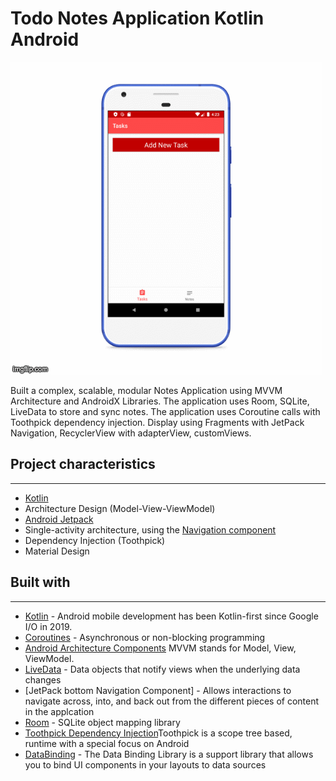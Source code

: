 # Todo Notes Application Kotlin Android

![](3uzqv2.gif)



Built a complex, scalable, modular Notes Application using MVVM Architecture and AndroidX Libraries. The application uses Room, SQLite, LiveData to store and sync notes. The application uses Coroutine calls with Toothpick dependency injection. Display using Fragments with JetPack Navigation, RecyclerView with adapterView, customViews.


## Project characteristics 
-------
* [Kotlin](https://kotlinlang.org/)
* Architecture Design (Model-View-ViewModel)
* [Android Jetpack](https://developer.android.com/jetpack)
* Single-activity architecture, using the [Navigation component](https://developer.android.com/guide/navigation/navigation-getting-started)
* Dependency Injection (Toothpick)
* Material Design 



## Built with
-------
* [Kotlin](https://kotlinlang.org/) - Android mobile development has been Kotlin-first since Google I/O in 2019.
* [Coroutines](https://kotlinlang.org/docs/reference/coroutines-overview.html) - Asynchronous or non-blocking programming
* [Android Architecture Components](https://developer.android.com/topic/libraries/architecture) MVVM stands for Model, View, ViewModel.
* [LiveData](https://developer.android.com/topic/libraries/architecture/livedata) - Data objects that notify views when the underlying data changes
* [JetPack bottom Navigation Component] - Allows interactions to navigate across, into, and back out from the different pieces of content in the applcation
 * [Room](https://developer.android.com/topic/libraries/architecture/room) - SQLite object mapping library
 * [Toothpick Dependency Injection](https://academy.realm.io/posts/droidcon-boston-daniel-molinero-toothpick-dependency-injection-android/)Toothpick is a scope tree based, runtime with a special focus on Android 
* [DataBinding](https://developer.android.com/topic/libraries/data-binding) - The Data Binding Library is a support library that allows you to bind UI components in your layouts to data sources

 
 

 




